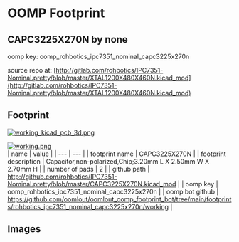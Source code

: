 # OOMP Footprint  
## CAPC3225X270N  by none  
  
oomp key: oomp_rohbotics_ipc7351_nominal_capc3225x270n  
  
source repo at: [http://gitlab.com/rohbotics/IPC7351-Nominal.pretty/blob/master/XTAL1200X480X460N.kicad_mod](http://gitlab.com/rohbotics/IPC7351-Nominal.pretty/blob/master/XTAL1200X480X460N.kicad_mod)  
## Footprint  
  
[![working_kicad_pcb_3d.png](working_kicad_pcb_3d_600.png)](working_kicad_pcb_3d.png)  
  
[![working.png](working_600.png)](working.png)  
| name | value | 
| --- | --- | 
| footprint name | CAPC3225X270N | 
| footprint description | Capacitor,non-polarized,Chip;3.20mm L X 2.50mm W X 2.70mm H | 
| number of pads | 2 | 
| github path | http://github.com/rohbotics/IPC7351-Nominal.pretty/blob/master/CAPC3225X270N.kicad_mod | 
| oomp key | oomp_rohbotics_ipc7351_nominal_capc3225x270n | 
| oomp bot github | https://github.com/oomlout/oomlout_oomp_footprint_bot/tree/main/footprints/rohbotics_ipc7351_nominal_capc3225x270n/working | 
## Images  
